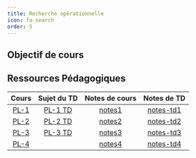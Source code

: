 ```yaml
---
title: Recherche opérationnelle 
icon: fa-search
order: 5
---
```


## Objectif de cours

## Ressources Pédagogiques

| Cours  | Sujet du TD | Notes de cours | Notes de TD |
| :---:  | :---:       | :---:          | :---:       |
| [PL-1] | [PL-1 TD]   | [notes1]       | [notes-td1] |
| [PL-2] | [PL-2 TD]   | [notes2]       | [notes-td2] |
| [PL-3] | [PL-3 TD]   | [notes3]       | [notes-td3] |
| [PL-4] |             | [notes4]       | [notes-td4] |


[PL-1]:https://moodle.bordeaux-inp.fr/pluginfile.php/110746/mod_resource/content/0/PL_Cours1.pdf
[PL-2]:https://moodle.bordeaux-inp.fr/pluginfile.php/110748/mod_resource/content/0/PL_Cours2.pdf
[PL-3]:https://moodle.bordeaux-inp.fr/pluginfile.php/110752/mod_resource/content/0/plne.pdf
[PL-4]:https://moodle.bordeaux-inp.fr/pluginfile.php/110753/mod_resource/content/0/plne.pdf

[notes1]:/assets/md/PL/notes1
[notes2]:/assets/md/PL/notes2
[notes3]:/assets/md/PL/notes3
[notes4]:/assets/md/PL/notes4

[PL-1 TD]:https://moodle.bordeaux-inp.fr/pluginfile.php/110756/mod_resource/content/0/TD1.pdf
[PL-2 TD]:https://moodle.bordeaux-inp.fr/pluginfile.php/110757/mod_resource/content/0/TD2%20pour%20e%CC%81tudiants.pdf
[PL-3 TD]:https://moodle.bordeaux-inp.fr/pluginfile.php/110758/mod_resource/content/0/TD_MODELISATION.pdf

[notes-td1]:/assets/md/PL/notes-td1
[notes-td2]:/assets/md/PL/notes-td2
[notes-td3]:/assets/md/PL/notes-td3
[notes-td4]:/assets/md/PL/notes-td4
